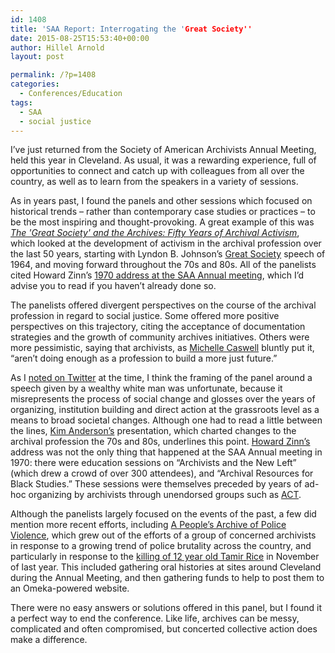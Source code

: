 ```yaml
---
id: 1408
title: 'SAA Report: Interrogating the 'Great Society''
date: 2015-08-25T15:53:40+00:00
author: Hillel Arnold
layout: post

permalink: /?p=1408
categories:
  - Conferences/Education
tags:
  - SAA
  - social justice
---
```

I’ve just returned from the Society of American Archivists Annual Meeting, held this year in Cleveland. As usual, it was a rewarding experience, full of opportunities to connect and catch up with colleagues from all over the country, as well as to learn from the speakers in a variety of sessions.<!--more-->

As in years past, I found the panels and other sessions which focused on historical trends – rather than contemporary case studies or practices – to be the most inspiring and thought-provoking. A great example of this was _<a href="https://archives2015.sched.org/event/004a1cb7a7ee42c0a753e74d6fb47f80" target="_blank">The 'Great Society' and the Archives: Fifty Years of Archival Activism</a>_, which looked at the development of activism in the archival profession over the last 50 years, starting with Lyndon B. Johnson’s [Great Society](https://en.wikipedia.org/wiki/Great_Society) speech of 1964, and moving forward throughout the 70s and 80s. All of the panelists cited Howard Zinn’s [1970 address at the SAA Annual meeting](http://www.libr.org/progarchs/documents/Zinn_Speech_MwA_1977.html), which I’d advise you to read if you haven’t already done so.

The panelists offered divergent perspectives on the course of the archival profession in regard to social justice. Some offered more positive perspectives on this trajectory, citing the acceptance of documentation strategies and the growth of community archives initiatives. Others were more pessimistic, saying that archivists, as <a href="http://www.michellecaswell.org/" target="_blank">Michelle Caswell</a> bluntly put it, “aren’t doing enough as a profession to build a more just future.”

As I <a href="https://twitter.com/helrond/status/635082493729878016" target="_blank">noted on Twitter</a> at the time, I think the framing of the panel around a speech given by a wealthy white man was unfortunate, because it misrepresents the process of social change and glosses over the years of organizing, institution building and direct action at the grassroots level as a means to broad societal changes. Although one had to read a little between the lines, <a href="http://works.bepress.com/kimberly_anderson/" target="_blank">Kim Anderson’s</a> presentation, which charted changes to the archival profession the 70s and 80s, underlines this point. <a href="http://howardzinn.org/" target="_blank">Howard Zinn’s</a> address was not the only thing that happened at the SAA Annual meeting in 1970: there were education sessions on “Archivists and the New Left” (which drew a crowd of over 300 attendees), and “Archival Resources for Black Studies.” These sessions were themselves preceded by years of ad-hoc organizing by archivists through unendorsed groups such as [ACT](http://www.libr.org/progarchs/pdf/ACT.pdf).

Although the panelists largely focused on the events of the past, a few did mention more recent efforts, including [A People’s Archive of Police Violence](https://archivingpoliceviolence.omeka.net/), which grew out of the efforts of a group of concerned archivists in response to a growing trend of police brutality across the country, and particularly in response to the [killing of 12 year old Tamir Rice](https://en.wikipedia.org/wiki/Shooting_of_Tamir_Rice) in November of last year. This included gathering oral histories at sites around Cleveland during the Annual Meeting, and then gathering funds to help to post them to an Omeka-powered website.

There were no easy answers or solutions offered in this panel, but I found it a perfect way to end the conference. Like life, archives can be messy, complicated and often compromised, but concerted collective action does make a difference.